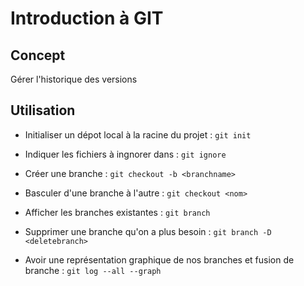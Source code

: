 # Introduction à GIT

## Concept

Gérer l'historique des versions

## Utilisation

- Initialiser un dépot local à la racine du projet : `git init`   
- Indiquer les fichiers à ingnorer dans : `git ignore` 

- Créer une branche : `git checkout -b <branchname>` 
- Basculer d'une branche à l'autre : `git checkout <nom>`
- Afficher les branches existantes : `git branch`
- Supprimer une branche qu'on a plus besoin : `git branch -D <deletebranch>`
- Avoir une représentation graphique de nos branches et fusion de branche : `git log --all --graph`